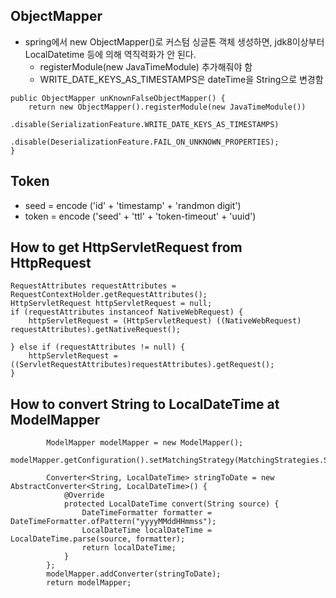 ## ObjectMapper
* spring에서 new ObjectMapper()로 커스텀 싱글톤 객체 생성하면, jdk8이상부터 LocalDatetime 등에 의해 역직력화가 안 된다.
  * registerModule(new JavaTimeModule) 추가해줘야 함
  * WRITE_DATE_KEYS_AS_TIMESTAMPS은 dateTime을 String으로 변경함
  
```
public ObjectMapper unKnownFalseObjectMapper() {
    return new ObjectMapper().registerModule(new JavaTimeModule())
            .disable(SerializationFeature.WRITE_DATE_KEYS_AS_TIMESTAMPS)
            .disable(DeserializationFeature.FAIL_ON_UNKNOWN_PROPERTIES);
}
```


## Token
* seed = encode ('id' + 'timestamp' + 'randmon digit')
* token = encode ('seed' + 'ttl' + 'token-timeout' + 'uuid') 


## How to get HttpServletRequest from HttpRequest
```
RequestAttributes requestAttributes = RequestContextHolder.getRequestAttributes();
HttpServletRequest httpServletRequest = null;
if (requestAttributes instanceof NativeWebRequest) {
    httpServletRequest = (HttpServletRequest) ((NativeWebRequest) requestAttributes).getNativeRequest();

} else if (requestAttributes != null) {
    httpServletRequest = ((ServletRequestAttributes)requestAttributes).getRequest();
}
```

## How to convert String to LocalDateTime at ModelMapper
```
		ModelMapper modelMapper = new ModelMapper();
		modelMapper.getConfiguration().setMatchingStrategy(MatchingStrategies.STRICT);

		Converter<String, LocalDateTime> stringToDate = new AbstractConverter<String, LocalDateTime>() {
			@Override
			protected LocalDateTime convert(String source) {
				DateTimeFormatter formatter = DateTimeFormatter.ofPattern("yyyyMMddHHmmss");
				LocalDateTime localDateTime = LocalDateTime.parse(source, formatter);
				return localDateTime;
			}
		};
		modelMapper.addConverter(stringToDate);
		return modelMapper;
```

